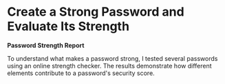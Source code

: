 # Create a Strong Password and Evaluate Its Strength

**Password Strength Report**
    
  To understand what makes a password strong, I tested several passwords using an online strength checker. The results demonstrate how different elements contribute to a password's security score.

